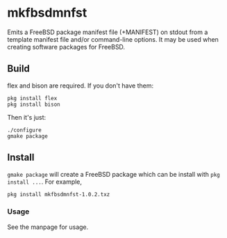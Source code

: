 # mkfbsdmnfst

Emits a FreeBSD package manifest file (+MANIFEST) on stdout
from a template manifest file and/or command-line options.  It may be
used when creating software packages for FreeBSD.

## Build
flex and bison are required.  If you don't have them:
```
pkg install flex
pkg install bison
```
Then it's just:
```
./configure
gmake package
```

## Install
```gmake package``` will create a FreeBSD package which can be install with ```pkg install ...```.  For example,
```
pkg install mkfbsdmnfst-1.0.2.txz
```

### Usage
See the manpage for usage.
